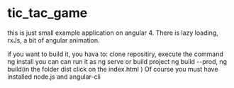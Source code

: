 # tic_tac_game
this is just  small example application on angular 4. There is  lazy loading, rxJs, 
a bit of angular animation.

if you want to build it,  you hava to:
clone repositiry,
execute the command ng install
you can can run it as ng serve or build project ng build --prod, ng build(in the folder dist click on the index.html )
Of course you must have installed node.js and angular-cli
